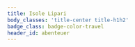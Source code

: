 ```yaml
---
title: Isole Lipari
body_classes: 'title-center title-h1h2'
badge_class: badge-color-travel
header_id: abenteuer
---
```


